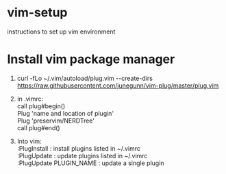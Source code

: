 # vim-setup
instructions to set up vim environment

# Install vim package manager

1) curl -fLo ~/.vim/autoload/plug.vim --create-dirs \
  https://raw.githubusercontent.com/junegunn/vim-plug/master/plug.vim

2) in .vimrc: \
call plug#begin() \
Plug 'name and location of plugin' \
Plug 'preservim/NERDTree' \
call plug#end()

3) Into vim: \
:PlugInstall : install plugins listed in ~/.vimrc \
:PlugUpdate : update plugins listed in ~/.vimrc \
:PlugUpdate PLUGIN_NAME : update a single plugin

